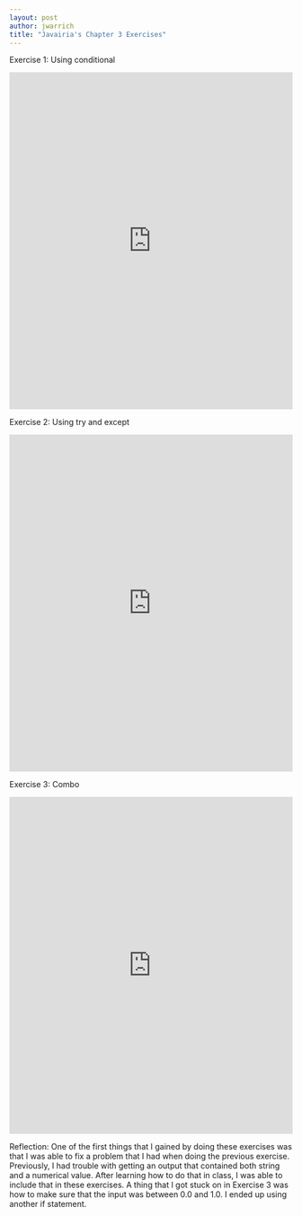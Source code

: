 ```yaml
---
layout: post
author: jwarrich
title: "Javairia's Chapter 3 Exercises"
---
```


Exercise 1: Using conditional 
<iframe src="https://trinket.io/embed/python/d1873c27aa" width="100%" height="600" frameborder="0" marginwidth="0" marginheight="0" allowfullscreen></iframe>

Exercise 2: Using try and except
<iframe src="https://trinket.io/embed/python/8c37067b16" width="100%" height="600" frameborder="0" marginwidth="0" marginheight="0" allowfullscreen></iframe>

Exercise 3: Combo
<iframe src="https://trinket.io/embed/python/3e9ed6fd7e" width="100%" height="600" frameborder="0" marginwidth="0" marginheight="0" allowfullscreen></iframe>

Reflection:
One of the first things that I gained by doing these exercises was that I was able to fix a problem that I had when doing the previous exercise. Previously, I had trouble with getting an output that contained both string and a numerical value. After learning how to do that in class, I was able to include that in these exercises. A thing that I got stuck on in Exercise 3 was how to make sure that the input was between 0.0 and 1.0. I ended up using another if statement. 
